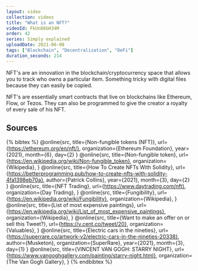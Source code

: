 ```yaml
---
layout: video
collection: videos
title: "What is an NFT?"
videoId: FkUn86bH34M
order: 42
series: Simply explained
uploadDate: 2021-06-08
tags: ["Blockchain", "Decentralization", "DeFi"]
duration_seconds: 214
---
```


NFT's are an innovation in the blockchain/cryptocurrency space that allows you to track who owns a particular item. Something tricky with digital files because they can easily be copied.  

NFT's are essentially smart contracts that live on blockchains like Ethereum, Flow, or Tezos. They can also be programmed to give the creator a royalty of every sale of his NFT.

## Sources

{% bibtex %}
@online{src,
    title={Non-fungible tokens (NFT)},
    url={https://ethereum.org/en/nft/},
    organization={Ethereum Foundation},
    year={2021},
    month={6},
    day={2}
}
@online{src,
    title={Non-fungible token},
    url={https://en.wikipedia.org/wiki/Non-fungible_token},
    organization={Wikipedia},
}
@online{src,
    title={How To Create NFTs With Solidity},
    url={https://betterprogramming.pub/how-to-create-nfts-with-solidity-4fa1398eb70a},
    author={Patrick Collins},
    year={2021},
    month={3},
    day={2}
}
@online{src,
    title={NFT Trading},
    url={https://www.daytrading.com/nft},
    organization={Day Trading},
}
@online{src,
    title={Fungibility},
    url={https://en.wikipedia.org/wiki/Fungibility},
    organization={Wikipedia},
}
@online{src,
    title={List of most expensive paintings},
    url={https://en.wikipedia.org/wiki/List_of_most_expensive_paintings},
    organization={Wikipedia},
}
@online{src,
    title={Want to make an offer on or sell this Tweet?},
    url={https://v.cent.co/tweet/20},
    organization={Valuables},
}
@online{src,
    title={Electric cars in the nineties},
    url={https://superrare.co/artwork-v2/electric-cars-in-the-nineties-20338},
    author={Musketon},
    organization={SuperRare},
    year={2021},
    month={3},
    day={1}
}
@online{src,
    title={VINCENT VAN GOGH: STARRY NIGHT},
    url={https://www.vangoghgallery.com/painting/starry-night.html},
    organization={The Van Gogh Gallery},
}
{% endbibtex %}
